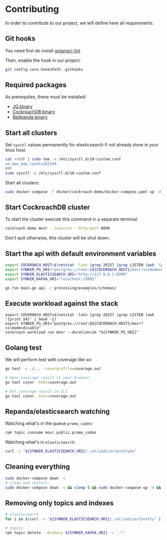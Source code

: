 # Contributing

In order to contribute to our project, we will define here all requirements.

## Git hooks

You need first do install [golangci-lint](https://golangci-lint.run/usage/install/)

Then, enable the hook in our project:
```bash
git config core.hooksPath .githooks
```

## Required packages

As prerequites, these must be installed:
- [JQ binary](https://github.com/stedolan/jq/releases)
- [CockroachDB binary](https://www.cockroachlabs.com/docs/releases/)
- [Redpanda binary](https://github.com/redpanda-data/redpanda/releases)

## Start all clusters

Set `sysctl` values permanently for elasticsearch if not already done in your linux host:
```bash
cat <<EOF | sudo tee -a /etc/sysctl.d/10-custom.conf
vm.max_map_count=262144
EOF
sudo sysctl -p /etc/sysctl.d/10-custom.conf
```

Start all clusters:
```bash
sudo docker-compose -f docker/cockroach-demo/docker-compose.yaml up -d
```

## Start CockroachDB cluster

To start the cluster execute this command in a separate terminal:
```bash
cockroach demo movr --insecure --http-port 8090
```
Don't quit otherwise, this cluster will be shut down.

## Start the api with default environment variables

```bash
export COCKROACH_HOST=$(netstat -latn |grep 26257 |grep LISTEN |awk '{print $4}' | head -1)
export SYNKER_PG_URI="postgres://root:@${COCKROACH_HOST}/movr?sslmode=disable"
export SYNKER_ELASTICSEARCH_URI="http://127.0.0.1:9200"
export SYNKER_KAFKA_URI="localhost:19092"

go run main.go api -c processing/examples/schemas/
```

## Execute workload against the stack

```
export COCKROACH_HOST=$(netstat -latn |grep 26257 |grep LISTEN |awk '{print $4}' | head -1)
export SYNKER_PG_URI="postgres://root:@${COCKROACH_HOST}/movr?sslmode=disable"
cockroach workload run movr --duration=1m "${SYNKER_PG_URI}"
```

## Golang test

We will perform test with coverage like so:
```bash
go test -v ./... -coverprofile=coverage.out

# Open coverage result in your browser
go tool cover -html=coverage.out

# Get coverage result in CLI
go tool cover -func=coverage.out
```

## Repanda/elasticsearch watching

Watching what's in the queue `promo_codes`:
```bash
rpk topic consume movr.public.promo_codes
```

Watching what's in `elasticsearch`:
```bash
curl -s "${SYNKER_ELASTICSEARCH_URI}/_cat/indices?pretty&v"
```

## Cleaning everything

```bash
sudo docker-compose down -v
# clean and restart:
sudo docker-compose down -v && sleep 5 && sudo docker-compose up -d && watch curl -s 0:9200/_cat/indices?v
```

## Removing only topics and indexes

```bash
# elasticsearch
for i in $(curl -s "${SYNKER_ELASTICSEARCH_URI}/_cat/indices?pretty" | grep -v geoip_databases |awk '{print $3}'); do curl -XDELETE ${SYNKER_ELASTICSEARCH_URI}/$i;done

# topics
rpk topic delete --brokers ${SYNKER_KAFKA_URI} -r '.*'
```
